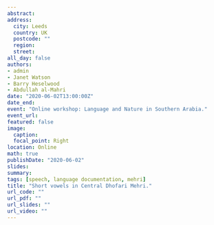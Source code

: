 ```yaml
---
abstract: 
address:
  city: Leeds
  country: UK
  postcode: ""
  region: 
  street: 
all_day: false
authors: 
- admin
- Janet Watson
- Barry Heselwood
- Abdullah al-Mahri
date: "2020-06-02T13:00:00Z"
date_end:
event: "Online workshop: Language and Nature in Southern Arabia."
event_url:
featured: false
image:
  caption: 
  focal_point: Right
location: Online
math: true
publishDate: "2020-06-02"
slides: 
summary:
tags: [speech, language documentation, mehri]
title: "Short vowels in Central Dhofari Mehri."
url_code: ""
url_pdf: ""
url_slides: ""
url_video: ""
---
```

